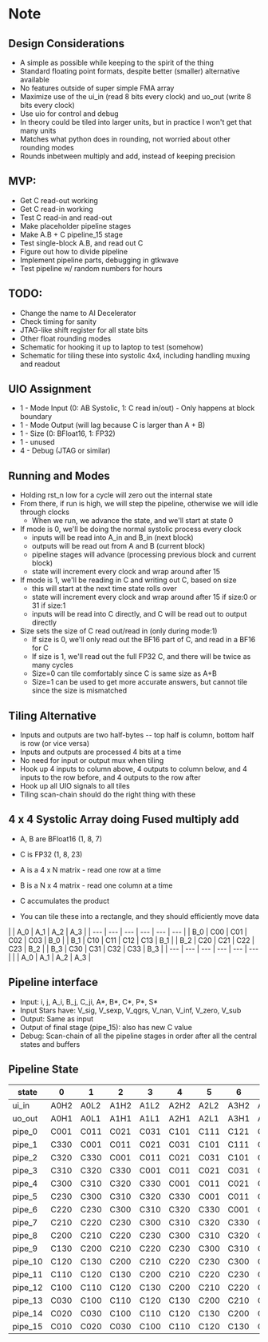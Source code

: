# Note

## Design Considerations
* A simple as possible while keeping to the spirit of the thing
* Standard floating point formats, despite better (smaller) alternative available
* No features outside of super simple FMA array
* Maximize use of the ui_in (read 8 bits every clock) and uo_out (write 8 bits every clock)
* Use uio for control and debug
* In theory could be tiled into larger units, but in practice I won't get that many units
* Matches what python does in rounding, not worried about other rounding modes
* Rounds inbetween multiply and add, instead of keeping precision

## MVP:
* Get C read-out working
* Get C read-in working
* Test C read-in and read-out
* Make placeholder pipeline stages
* Make A.B + C pipeline_15 stage
* Test single-block A.B, and read out C
* Figure out how to divide pipeline
* Implement pipeline parts, debugging in gtkwave
* Test pipeline w/ random numbers for hours

## TODO:
* Change the name to AI Decelerator
* Check timing for sanity
* JTAG-like shift register for all state bits
* Other float rounding modes
* Schematic for hooking it up to laptop to test (somehow)
* Schematic for tiling these into systolic 4x4, including handling muxing and readout

## UIO Assignment
* 1 - Mode Input (0: AB Systolic, 1: C read in/out) - Only happens at block boundary
* 1 - Mode Output (will lag because C is larger than A + B)
* 1 - Size (0: BFloat16, 1: FP32)
* 1 - unused
* 4 - Debug (JTAG or similar)

## Running and Modes
* Holding rst_n low for a cycle will zero out the internal state
* From there, if run is high, we will step the pipeline, otherwise we will idle through clocks
  * When we run, we advance the state, and we'll start at state 0
* If mode is 0, we'll be doing the normal systolic process every clock
  * inputs will be read into A_in and B_in (next block)
  * outputs will be read out from A and B (current block)
  * pipeline stages will advance (processing previous block and current block)
  * state will increment every clock and wrap around after 15
* If mode is 1, we'll be reading in C and writing out C, based on size
  * this will start at the next time state rolls over
  * state will increment every clock and wrap around after 15 if size:0 or 31 if size:1
  * inputs will be read into C directly, and C will be read out to output directly
* Size sets the size of C read out/read in (only during mode:1)
  * If size is 0, we'll only read out the BF16 part of C, and read in a BF16 for C
  * If size is 1, we'll read out the full FP32 C, and there will be twice as many cycles
  * Size=0 can tile comfortably since C is same size as A+B
  * Size=1 can be used to get more accurate answers, but cannot tile since the size is mismatched

## Tiling Alternative
* Inputs and outputs are two half-bytes -- top half is column, bottom half is row (or vice versa)
* Inputs and outputs are processed 4 bits at a time
* No need for input or output mux when tiling
* Hook up 4 inputs to column above, 4 outputs to column below, and 4 inputs to the row before, and 4 outputs to the row after
* Hook up all UIO signals to all tiles
* Tiling scan-chain should do the right thing with these

## 4 x 4 Systolic Array doing Fused multiply add
* A, B are BFloat16 (1, 8, 7)
* C is FP32 (1, 8, 23)
* A is a 4 x N matrix - read one row at a time
* B is a N x 4 matrix - read one column at a time
* C accumulates the product

* You can tile these into a rectangle, and they should efficiently move data

|     | A_0 | A_1 | A_2 | A_3 |
| --- | --- | --- | --- | --- | --- |
| B_0 | C00 | C01 | C02 | C03 | B_0 |
| B_1 | C10 | C11 | C12 | C13 | B_1 |
| B_2 | C20 | C21 | C22 | C23 | B_2 |
| B_3 | C30 | C31 | C32 | C33 | B_3 |
| --- | --- | --- | --- | --- | --- |
|     | A_0 | A_1 | A_2 | A_3 |

## Pipeline interface
* Input: i, j, A_i, B_j, C_ji, A*, B*, C*, P*, S*
* Input Stars have: V_sig, V_sexp, V_qgrs, V_nan, V_inf, V_zero, V_sub
* Output: Same as input
* Output of final stage (pipe_15): also has new C value
* Debug: Scan-chain of all the pipeline stages in order after all the central states and buffers

## Pipeline State
| state   | 0    | 1    | 2    | 3    | 4    | 5    | 6    | 7    | 8    | 9    | 10   | 11   | 12   | 13   | 14   | 15   |
| ------- | ---- | ---- | ---- | ---- | ---- | ---- | ---- | ---- | ---- | ---- | ---- | ---- | ---- | ---- | ---- | ---- |
| ui_in   | A0H2 | A0L2 | A1H2 | A1L2 | A2H2 | A2L2 | A3H2 | A3L2 | B0H2 | B0L2 | B1H2 | B1L2 | B2H2 | B2L2 | B3H2 | B3L2 |
| uo_out  | A0H1 | A0L1 | A1H1 | A1L1 | A2H1 | A2L1 | A3H1 | A3L1 | B0H1 | B0L1 | B1H1 | B1L1 | B2H1 | B2L1 | B3H1 | B3L1 |
| pipe_0  | C001 | C011 | C021 | C031 | C101 | C111 | C121 | C131 | C201 | C211 | C221 | C231 | C301 | C311 | C321 | C331 |
| pipe_1  | C330 | C001 | C011 | C021 | C031 | C101 | C111 | C121 | C131 | C201 | C211 | C221 | C231 | C301 | C311 | C321 |
| pipe_2  | C320 | C330 | C001 | C011 | C021 | C031 | C101 | C111 | C121 | C131 | C201 | C211 | C221 | C231 | C301 | C311 |
| pipe_3  | C310 | C320 | C330 | C001 | C011 | C021 | C031 | C101 | C111 | C121 | C131 | C201 | C211 | C221 | C231 | C301 |
| pipe_4  | C300 | C310 | C320 | C330 | C001 | C011 | C021 | C031 | C101 | C111 | C121 | C131 | C201 | C211 | C221 | C231 |
| pipe_5  | C230 | C300 | C310 | C320 | C330 | C001 | C011 | C021 | C031 | C101 | C111 | C121 | C131 | C201 | C211 | C221 |
| pipe_6  | C220 | C230 | C300 | C310 | C320 | C330 | C001 | C011 | C021 | C031 | C101 | C111 | C121 | C131 | C201 | C211 |
| pipe_7  | C210 | C220 | C230 | C300 | C310 | C320 | C330 | C001 | C011 | C021 | C031 | C101 | C111 | C121 | C131 | C201 |
| pipe_8  | C200 | C210 | C220 | C230 | C300 | C310 | C320 | C330 | C001 | C011 | C021 | C031 | C101 | C111 | C121 | C131 |
| pipe_9  | C130 | C200 | C210 | C220 | C230 | C300 | C310 | C320 | C330 | C001 | C011 | C021 | C031 | C101 | C111 | C121 |
| pipe_10 | C120 | C130 | C200 | C210 | C220 | C230 | C300 | C310 | C320 | C330 | C001 | C011 | C021 | C031 | C101 | C111 |
| pipe_11 | C110 | C120 | C130 | C200 | C210 | C220 | C230 | C300 | C310 | C320 | C330 | C001 | C011 | C021 | C031 | C101 |
| pipe_12 | C100 | C110 | C120 | C130 | C200 | C210 | C220 | C230 | C300 | C310 | C320 | C330 | C001 | C011 | C021 | C031 |
| pipe_13 | C030 | C100 | C110 | C120 | C130 | C200 | C210 | C220 | C230 | C300 | C310 | C320 | C330 | C001 | C011 | C021 |
| pipe_14 | C020 | C030 | C100 | C110 | C120 | C130 | C200 | C210 | C220 | C230 | C300 | C310 | C320 | C330 | C001 | C011 |
| pipe_15 | C010 | C020 | C030 | C100 | C110 | C120 | C130 | C200 | C210 | C220 | C230 | C300 | C310 | C320 | C330 | C001 |
